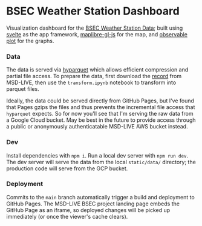 # BSEC Weather Station Dashboard

Visualization dashboard for the [BSEC Weather Station Data](https://data.msdlive.org/records/6yawb-zyx60); built using [svelte](https://svelte.dev/) as the app framework, [maplibre-gl-js](https://github.com/dimfeld/svelte-maplibre) for the map, and [observable plot](https://observablehq.com/plot/) for the graphs.

### Data

The data is served via [hyparquet](https://github.com/hyparam/hyparquet) which allows efficient compression and partial file access. To prepare the data, first download the [record](https://data.msdlive.org/records/6yawb-zyx60) from MSD-LIVE, then use the `transform.ipynb` notebook to transform into parquet files.

Ideally, the data could be served directly from GitHub Pages, but I've found that Pages gzips the files and thus prevents the incremental file access that `hyparquet` expects. So for now you'll see that I'm serving the raw data from a Google Cloud bucket. May be best in the future to provide access through a public or anonymously authenticatable MSD-LIVE AWS bucket instead.

### Dev

Install dependencies with `npm i`. Run a local dev server with `npm run dev`. The dev server will serve the data from the local `static/data/` directory; the production code will serve from the GCP bucket.

### Deployment

Commits to the `main` branch automatically trigger a build and deployment to GitHub Pages. The MSD-LIVE BSEC project landing page embeds the GitHub Page as an iframe, so deployed changes will be picked up immediately (or once the viewer's cache clears).

